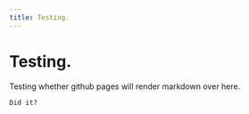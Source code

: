```yaml
---
title: Testing.
---
```


# Testing.

Testing whether github pages will render markdown over here.

```
Did it?
```
